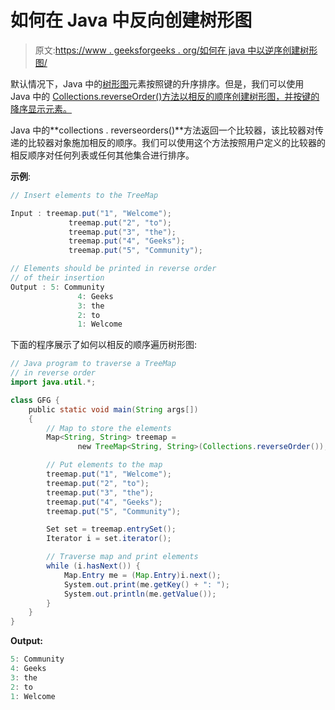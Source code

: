 # 如何在 Java 中反向创建树形图

> 原文:[https://www . geeksforgeeks . org/如何在 java 中以逆序创建树形图/](https://www.geeksforgeeks.org/how-to-create-a-treemap-in-reverse-order-in-java/)

默认情况下，Java 中的[树形图](https://www.geeksforgeeks.org/treemap-in-java/)元素按照键的升序排序。但是，我们可以使用 Java 中的 [Collections.reverseOrder()方法以相反的顺序创建树形图，并按键的降序显示元素。](https://www.geeksforgeeks.org/collections-reverseorder-java-examples/)

Java 中的**collections . reverseorders()**方法返回一个比较器，该比较器对传递的比较器对象施加相反的顺序。我们可以使用这个方法按照用户定义的比较器的相反顺序对任何列表或任何其他集合进行排序。

**示例**:

```java
// Insert elements to the TreeMap

Input : treemap.put("1", "Welcome");
             treemap.put("2", "to");
             treemap.put("3", "the");
             treemap.put("4", "Geeks");
             treemap.put("5", "Community");

// Elements should be printed in reverse order
// of their insertion
Output : 5: Community
               4: Geeks
               3: the
               2: to
               1: Welcome

```

下面的程序展示了如何以相反的顺序遍历树形图:

```java
// Java program to traverse a TreeMap
// in reverse order
import java.util.*;

class GFG {
    public static void main(String args[])
    {
        // Map to store the elements
        Map<String, String> treemap = 
               new TreeMap<String, String>(Collections.reverseOrder());

        // Put elements to the map
        treemap.put("1", "Welcome");
        treemap.put("2", "to");
        treemap.put("3", "the");
        treemap.put("4", "Geeks");
        treemap.put("5", "Community");

        Set set = treemap.entrySet();
        Iterator i = set.iterator();

        // Traverse map and print elements
        while (i.hasNext()) {
            Map.Entry me = (Map.Entry)i.next();
            System.out.print(me.getKey() + ": ");
            System.out.println(me.getValue());
        }
    }
}
```

**Output:**

```java
5: Community
4: Geeks
3: the
2: to
1: Welcome

```